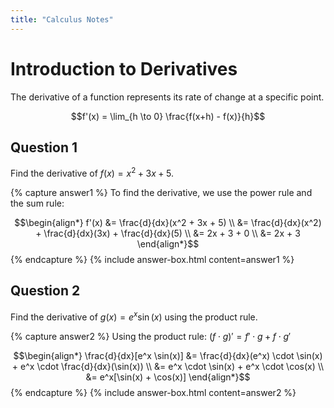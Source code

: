 ```yaml
---
title: "Calculus Notes"
---
```


# Introduction to Derivatives

The derivative of a function represents its rate of change at a specific point.

$$f'(x) = \lim_{h \to 0} \frac{f(x+h) - f(x)}{h}$$

## Question 1

Find the derivative of $f(x) = x^2 + 3x + 5$.

{% capture answer1 %}
To find the derivative, we use the power rule and the sum rule:

$$\begin{align*}
f'(x) &= \frac{d}{dx}(x^2 + 3x + 5) \\
&= \frac{d}{dx}(x^2) + \frac{d}{dx}(3x) + \frac{d}{dx}(5) \\
&= 2x + 3 + 0 \\
&= 2x + 3
\end{align*}$$
{% endcapture %}
{% include answer-box.html content=answer1 %}

## Question 2

Find the derivative of $g(x) = e^x \sin(x)$ using the product rule.

{% capture answer2 %}
Using the product rule: $(f \cdot g)' = f' \cdot g + f \cdot g'$

$$\begin{align*}
\frac{d}{dx}[e^x \sin(x)] &= \frac{d}{dx}(e^x) \cdot \sin(x) + e^x \cdot \frac{d}{dx}(\sin(x)) \\
&= e^x \cdot \sin(x) + e^x \cdot \cos(x) \\
&= e^x[\sin(x) + \cos(x)]
\end{align*}$$
{% endcapture %}
{% include answer-box.html content=answer2 %}